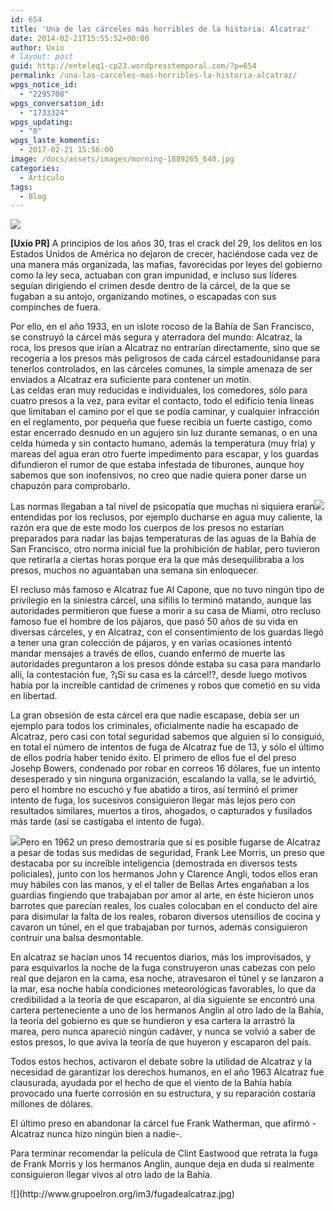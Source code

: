 ```yaml
---
id: 654
title: 'Una de las cárceles más horribles de la historia: Alcatraz'
date: 2014-02-21T15:55:52+00:00
author: Uxio
# layout: post
guid: http://enteleq1-cp23.wordpresstemporal.com/?p=654
permalink: /una-las-carceles-mas-horribles-la-historia-alcatraz/
wpgs_notice_id:
  - "2295708"
wpgs_conversation_id:
  - "1733324"
wpgs_updating:
  - "0"
wpgs_laste_komentis:
  - 2017-02-21 15:56:00
image: /docs/assets/images/morning-1889265_640.jpg
categories:
  - Artículo
tags:
  - Blog
---
```

![](http://www.grupoelron.org/im3/laroca.jpg)

**[Uxío PR]** A principios de los años 30, tras el crack del 29, los delitos en los Estados Unidos de América no dejaron de crecer, haciéndose cada vez de una manera más organizada, las mafias, favorecidas por leyes del gobierno como la ley seca, actuaban con gran impunidad, e incluso sus líderes seguían dirigiendo el crimen desde dentro de la cárcel, de la que se fugaban a su antojo, organizando motines, o escapadas con sus compinches de fuera.

Por ello, en el año 1933, en un islote rocoso de la Bahía de San Francisco, se construyó la cárcel más segura y aterradora del mundo: Alcatraz, la roca, los presos que irían a Alcatraz no entrarían directamente, sino que se recogería a los presos más peligrosos de cada cárcel estadounidanse para tenerlos controlados, en las cárceles comunes, la simple amenaza de ser enviados a Alcatraz era suficiente para contener un motín.  
Las celdas eran muy reducidas e individuales, los comedores, sólo para cuatro presos a la vez, para evitar el contacto, todo el edificio tenía líneas que limitaban el camino por el que se podía caminar, y cualquier infracción en el reglamento, por pequeña que fuese recibía un fuerte castigo, como estar encerrado desnudo en un agujero sin luz durante semanas, o en una celda húmeda y sin contacto humano, además la temperatura (muy fría) y mareas del agua eran otro fuerte impedimento para escapar, y los guardas difundieron el rumor de que estaba infestada de tiburones, aunque hoy sabemos que son inofensivos, no creo que nadie quiera poner darse un chapuzón para comprobarlo.

Las normas llegaban a tal nivel de psicopatía que muchas ni siquiera eran![](http://www.grupoelron.org/im3/laroca2.jpg) entendidas por los reclusos, por ejemplo ducharse en agua muy caliente, la razón era que de este modo los cuerpos de los presos no estarían preparados para nadar las bajas temperaturas de las aguas de la Bahía de San Francisco, otro norma inicial fue la prohibición de hablar, pero tuvieron que retirarla a ciertas horas porque era la que más desequilibraba a los presos, muchos no aguantaban una semana sin enloquecer.

El recluso más famoso e Alcatraz fue Al Capone, que no tuvo ningún tipo de privilegio en la siniestra cárcel, una sífilis lo terminó matando, aunque las autoridades permitieron que fuese a morir a su casa de Miami, otro recluso famoso fue el hombre de los pájaros, que pasó 50 años de su vida en diversas cárceles, y en Alcatraz, con el consentimiento de los guardas llegó a tener una gran colección de pájaros, y en varias ocasiones intentó mandar mensajes a través de ellos, cuando enfermó de muerte las autoridades preguntaron a los presos dónde estaba su casa para mandarlo allí, la contestación fue, ?¡Si su casa es la cárcel!?, desde luego motivos había por la increíble cantidad de crímenes y robos que cometió en su vida en libertad.

La gran obsesión de esta cárcel era que nadie escapase, debía ser un ejemplo para todos los criminales, oficialmente nadie ha escapado de Alcatraz, pero casi con total seguridad sabemos que alguien sí lo consiguió, en total el número de intentos de fuga de Alcatraz fue de 13, y sólo el último de ellos podría haber tenido éxito. El primero de ellos fue el del preso Josehp Bowers, condenado por robar en correos 16 dólares, fue un intento desesperado y sin ninguna organización, escalando la valla, se le advirtió, pero el hombre no escuchó y fue abatido a tiros, así terminó el primer intento de fuga, los sucesivos consiguieron llegar más lejos pero con resultados similares, muertos a tiros, ahogados, o capturados y fusilados más tarde (así se castigaba el intento de fuga).

![](http://www.grupoelron.org/im2/alcatrazdentro.jpg)Pero en 1962 un preso demostraría que sí es posible fugarse de Alcatraz a pesar de todas sus medidas de seguridad, Frank Lee Morris, un preso que destacaba por su increíble inteligencia (demostrada en diversos tests policiales), junto con los hermanos John y Clarence Angli, todos ellos eran muy hábiles con las manos, y el el taller de Bellas Artes engañaban a los guardias fingiendo que trabajaban por amor al arte, en éste hicieron unos barrotes que parecían reales, los cuales colocaban en el conducto del aire para disimular la falta de los reales, robaron diversos utensilios de cocina y cavaron un túnel, en el que trabajaban por turnos, además consiguieron contruir una balsa desmontable.
  </p>
  
  <p>
    En alcatraz se hacían unos 14 recuentos diarios, más los improvisados, y para esquivarlos la noche de la fuga construyeron unas cabezas con pelo real que dejaron en la cama, esa noche, atravesaron el túnel y se lanzaron a la mar, esa noche había condiciones meteorológicas favorables, lo que da credibilidad a la teoría de que escaparon, al día siguiente se encontró una cartera perteneciente a uno de los hermanos Anglin al otro lado de la Bahía, la teoría del gobierno es que se hundieron y esa cartera la arrastró la marea, pero nunca apareció ningún cadáver, y nunca se volvió a saber de estos presos, lo que aviva la teoría de que huyeron y escaparon del país.
  </p>
  
  <p>
    Todos estos hechos, activaron el debate sobre la utilidad de Alcatraz y la necesidad de garantizar los derechos humanos, en el año 1963 Alcatraz fue clausurada, ayudada por el hecho de que el viento de la Bahía había provocado una fuerte corrosión en su estructura, y su reparación costaría millones de dólares.
  </p>
  
  <p>
    El último preso en abandonar la cárcel fue Frank Watherman, que afirmó -Alcatraz nunca hizo ningún bien a nadie-.
  </p>
  
  <p>
    Para terminar recomendar la película de Clint Eastwood que retrata la fuga de Frank Morris y los hermanos Anglin, aunque deja en duda si realmente consiguieron llegar vivos al otro lado de la Bahía.
</div>


</div>


  <div>
    <div>
      ![](http://www.grupoelron.org/im3/fugadealcatraz.jpg)
    </div>
  </div>
</div>

<div id="ads-parked-11" class="ads-parked-11">
</div>